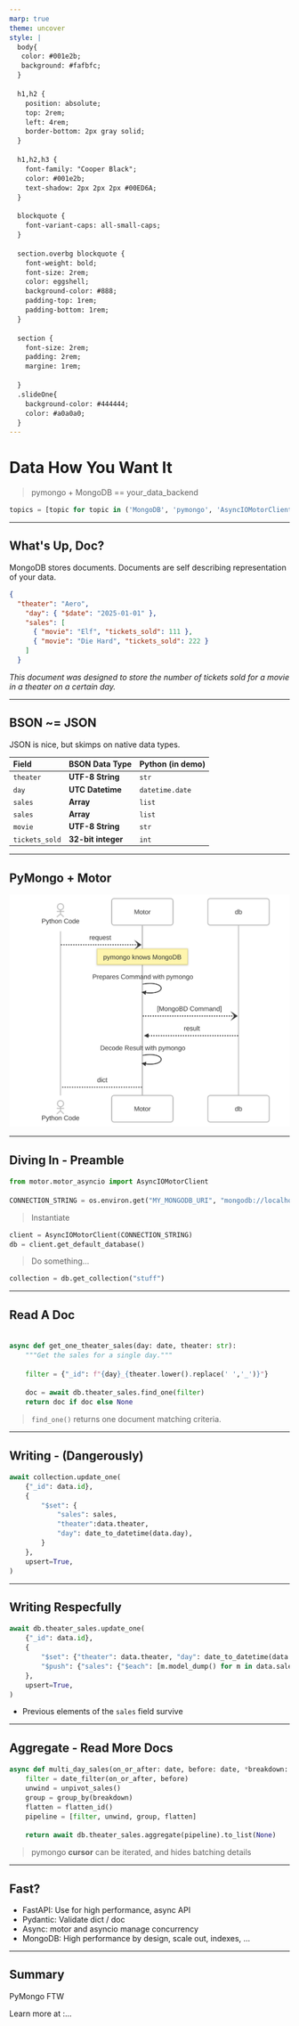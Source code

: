 ```yaml
---
marp: true
theme: uncover
style: |
  body{
   color: #001e2b;
   background: #fafbfc;
  }

  h1,h2 {
    position: absolute;
    top: 2rem;
    left: 4rem;
    border-bottom: 2px gray solid;
  }

  h1,h2,h3 {
    font-family: "Cooper Black";
    color: #001e2b;
    text-shadow: 2px 2px 2px #00ED6A;
  }

  blockquote {
    font-variant-caps: all-small-caps;
  }

  section.overbg blockquote {    
    font-weight: bold;
    font-size: 2rem;
    color: eggshell;
    background-color: #888;
    padding-top: 1rem;
    padding-bottom: 1rem;
  }
  
  section {
    font-size: 2rem;
    padding: 2rem;
    margine: 1rem;

  }
  .slideOne{
    background-color: #444444;
    color: #a0a0a0;
  }
---
```

# Data How You Want It

> pymongo + MongoDB == your_data_backend

```python
topics = [topic for topic in ('MongoDB', 'pymongo', 'AsyncIOMotorClient', 'FastAPI')]
```

---

## What's Up, Doc?

MongoDB stores documents. Documents are self describing representation of your data.

```json
{
  "theater": "Aero",
    "day": { "$date": "2025-01-01" },
    "sales": [
      { "movie": "Elf", "tickets_sold": 111 },
      { "movie": "Die Hard", "tickets_sold": 222 }
    ]
  }
```

_This document was designed to store the number of tickets sold for a movie in a theater on a certain day._

---

## BSON ~= JSON

JSON is nice, but skimps on native data types.

Field| BSON Data Type | Python (in demo)
:-- |:-- |:--
`theater` | **UTF-8 String** | `str`
`day` | **UTC Datetime** | `datetime.date`
`sales` | **Array** | `list`
`sales` | **Array** | `list`
`movie` | **UTF-8 String** | `str`
`tickets_sold` | **32-bit integer** | `int`

---

## PyMongo + Motor

![h:480 saturate](assets/pymongo_motor_mongodb.svg)

---

## Diving In - Preamble

```python
from motor.motor_asyncio import AsyncIOMotorClient

CONNECTION_STRING = os.environ.get("MY_MONGODB_URI", "mongodb://localhost/demo")
```

> Instantiate

```python
client = AsyncIOMotorClient(CONNECTION_STRING)
db = client.get_default_database()
```

> Do something...

```python
collection = db.get_collection("stuff")
```

---

## Read A Doc

```python

async def get_one_theater_sales(day: date, theater: str):
    """Get the sales for a single day."""

    filter = {"_id": f"{day}_{theater.lower().replace(' ','_')}"}
    
    doc = await db.theater_sales.find_one(filter)
    return doc if doc else None
```

> `find_one()` returns one document matching criteria.
---

## Writing - (Dangerously)

```python
await collection.update_one(
    {"_id": data.id},
    {
        "$set": {
            "sales": sales,
            "theater":data.theater,
            "day": date_to_datetime(data.day),
        }
    },
    upsert=True,
)
```
<!-- The danger is that sales array gets replaced completely. Previous elements gone -->
---

## Writing Respecfully

```python
await db.theater_sales.update_one(
    {"_id": data.id},
    {
        "$set": {"theater": data.theater, "day": date_to_datetime(data.day)},
        "$push": {"sales": {"$each": [m.model_dump() for m in data.sales]}},
    },
    upsert=True,
)
```

* Previous elements of the `sales` field survive
<!-- This write respects existing array elements -->
---

## Aggregate - Read More Docs

```python
async def multi_day_sales(on_or_after: date, before: date, *breakdown: str):
    filter = date_filter(on_or_after, before)
    unwind = unpivot_sales()
    group = group_by(breakdown)
    flatten = flatten_id()
    pipeline = [filter, unwind, group, flatten]

    return await db.theater_sales.aggregate(pipeline).to_list(None)
```

> pymongo **cursor** can be iterated, and hides batching details

---

## Fast?

- FastAPI: Use for high performance, async API
- Pydantic: Validate dict / doc
- Async: motor and asyncio manage concurrency
- MongoDB: High performance by design, scale out, indexes, ...

---

## Summary

PyMongo FTW

Learn more at :...

